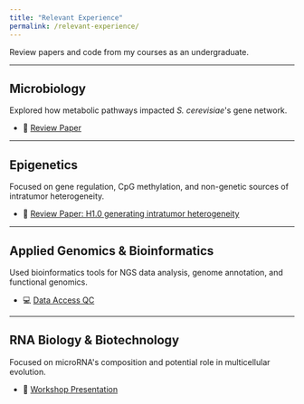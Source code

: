 ```yaml
---
title: "Relevant Experience"
permalink: /relevant-experience/
---
```


Review papers and code from my courses as an undergraduate.

---

## <i class="fas fa-microscope"></i> Microbiology

Explored how metabolic pathways impacted *S. cerevisiae*'s gene network.

- 📄 [Review Paper](/microbio-review-paper.pdf)

---

## <i class="fas fa-dna"></i> Epigenetics

Focused on gene regulation, CpG methylation, and non-genetic sources of intratumor heterogeneity.

- 📄 [Review Paper: H1.0 generating intratumor heterogeneity](/epigenetics-review-paper.pdf)

---

## <i class="fas fa-chart-line"></i> Applied Genomics & Bioinformatics

Used bioinformatics tools for NGS data analysis, genome annotation, and functional genomics.

- 💻 [Data Access QC](/data-access-qc/)

---

## <i class="fas fa-dna"></i> RNA Biology & Biotechnology

Focused on microRNA's composition and potential role in multicellular evolution.

- 📄 [Workshop Presentation](/rna-biotech-workshop.pdf)
